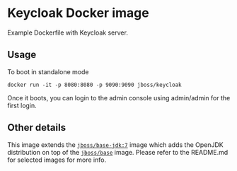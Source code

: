 # Keycloak Docker image

Example Dockerfile with Keycloak server.

## Usage

To boot in standalone mode

    docker run -it -p 8080:8080 -p 9090:9090 jboss/keycloak

Once it boots, you can login to the admin console using admin/admin for the first login. 

## Other details

This image extends the [`jboss/base-jdk:7`](https://github.com/JBoss-Dockerfiles/base-jdk/tree/jdk7) image which adds the OpenJDK distribution on top of the [`jboss/base`](https://github.com/JBoss-Dockerfiles/base) image. Please refer to the README.md for selected images for more info.
